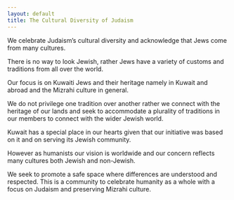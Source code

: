 ```yaml
---
layout: default
title: The Cultural Diversity of Judaism
---
```


We celebrate Judaism’s cultural diversity and acknowledge that Jews come from many cultures.

There is no way to look Jewish, rather Jews have a variety of customs and traditions from all over the world.

Our focus is on Kuwaiti Jews and their heritage namely in Kuwait and abroad and the Mizrahi culture in general. 

We do not privilege one tradition over another rather we connect with the heritage of our lands and seek to accommodate a plurality of traditions in our members to connect with the wider Jewish world.

Kuwait has a special place in our hearts given that our initiative was based on it and on serving its Jewish community.

However as humanists our vision is worldwide and our concern reflects many cultures both Jewish and non-Jewish.

We seek to promote a safe space where differences are understood and respected. This is a community to celebrate humanity as a whole with a focus on Judaism and preserving Mizrahi culture. 
